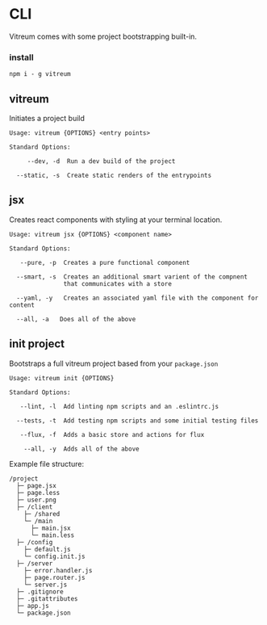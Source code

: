# CLI
Vitreum comes with some project bootstrapping built-in.

### install
```
npm i - g vitreum
```


## vitreum
Initiates a project build


```
Usage: vitreum {OPTIONS} <entry points>

Standard Options:

     --dev, -d  Run a dev build of the project

  --static, -s  Create static renders of the entrypoints

```



## jsx
Creates react components with styling at your terminal location.

```
Usage: vitreum jsx {OPTIONS} <component name>

Standard Options:

   --pure, -p  Creates a pure functional component

  --smart, -s  Creates an additional smart varient of the compnent
               that communicates with a store

  --yaml, -y   Creates an associated yaml file with the component for content

  --all, -a   Does all of the above

```





## init project
Bootstraps a full vitreum project based from your `package.json`

```
Usage: vitreum init {OPTIONS}

Standard Options:

   --lint, -l  Add linting npm scripts and an .eslintrc.js

  --tests, -t  Add testing npm scripts and some initial testing files

   --flux, -f  Adds a basic store and actions for flux

    --all, -y  Adds all of the above
```


Example file structure:

```
/project
  ├─ page.jsx
  ├─ page.less
  ├─ user.png
  ├─ /client
    ├─ /shared
    └─ /main
      ├─ main.jsx
      └─ main.less
  ├─ /config
    ├─ default.js
    └─ config.init.js
  ├─ /server
    ├─ error.handler.js
    ├─ page.router.js
    └─ server.js
  ├─ .gitignore
  ├─ .gitattributes
  ├─ app.js
  └─ package.json

```